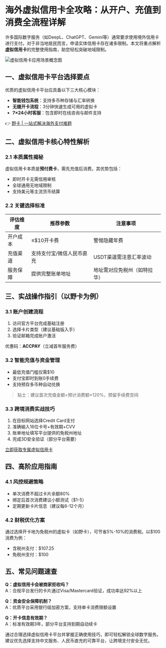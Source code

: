 # 海外虚拟信用卡全攻略：从开户、充值到消费全流程详解

许多国际数字服务（如DeepL、ChatGPT、Gemini等）通常要求使用境外信用卡进行支付。对于非当地居民而言，申请实体信用卡存在诸多限制。本文将重点解析**虚拟信用卡**的完整使用指南，助您轻松突破地域限制。

![虚拟信用卡应用场景概念图](https://via.placeholder.com/800x400)

## 一、虚拟信用卡平台选择要点
优质的虚拟信用卡平台应具备以下三大核心模块：
- **智能钱包系统**：支持多币种存储与汇率转换
- **无缝开卡流程**：3分钟快速生成可用的虚拟卡
- **7×24小时客服**：包含即时在线咨询与邮件支持

👉 [野卡 | 一站式解决海外支付难题](https://bbtdd.com/yeka)

## 二、虚拟信用卡核心特性解析
### 2.1 本质属性揭秘
虚拟信用卡本质是**预付费卡**，需先充值后消费。其优势包括：
- 即时开卡无需信用审核
- 全球通用无地域限制
- 支持美元等主流货币结算

### 2.2 关键选择标准
| 评估维度       | 推荐参数                      | 注意事项                     |
|----------------|-----------------------------|----------------------------|
| 开户成本       | ≤$10开卡费                  | 警惕隐藏年费               |
| 充值渠道       | 支持支付宝/微信人民币直充   | USDT渠道需注意汇率波动     |
| 服务保障       | 提供完整账单地址            | 地址需对应免税州（如特拉华）|

## 三、实战操作指引（以野卡为例）
### 3.1 账户创建流程
1. 访问官方平台完成基础注册
2. 选择卡片类型（建议基础版入手）
3. 验证邮箱完成账户激活

优惠码：**ACCPAY**（立减首年服务费）

### 3.2 智能充值与资金管理
- 最低充值门槛仅需$10
- 支付宝即时到账0手续费
- 支持预存多币种自动兑换

> 贴士：建议首次充值金额=预计消费额×120%，预留手续费空间

### 3.3 跨境消费实战技巧
1. 在目标网站选择Credit Card支付
2. 准确输入16位卡号+有效期+CVV
3. 账单地址填写平台提供的免税州地址
4. 完成3D安全验证（部分平台需要）

[立即获取专属虚拟信用卡](https://bbtdd.com/yeka)

## 四、高阶应用指南
### 4.1 风控规避策略
- 单次消费不超过卡片余额80%
- 绑定后首次消费建议小额测试（$1-5）
- 定期更新卡片信息（建议每6-12个月）

### 4.2 财税优化方案
通过选择开卡地为免税州的虚拟卡（如野卡），可节省5%-10%的消费税。以$100消费为例：
- 含税州支付：$107.25
- 免税州支付：$100

## 五、常见问题速查
**Q：虚拟信用卡会被商家拒收吗？**  
A：合规平台发行的卡片通过Visa/Mastercard验证，成功率达92%以上

**Q：资金安全保障机制？**  
A：优质平台采用银行级加密方案，支持单卡消费限额设置

**Q：开卡信息有效期？**  
A：标准有效期3年，部分平台支持到期自动续卡

通过合理选择虚拟信用卡平台并掌握正确使用技巧，即可轻松解锁全球数字服务。建议优先选择支持中文服务、人民币直充的可靠平台，让跨境支付安全无忧。